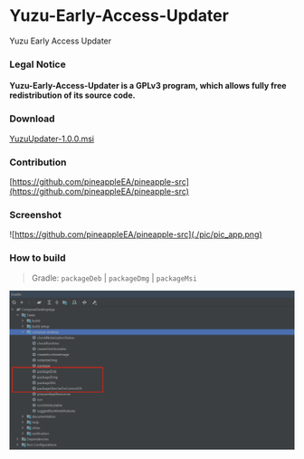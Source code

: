 # Yuzu-Early-Access-Updater

Yuzu Early Access Updater

### Legal Notice
#### Yuzu-Early-Access-Updater is a GPLv3 program, which allows fully free redistribution of its source code.

### Download

[YuzuUpdater-1.0.0.msi](./release/YuzuUpdater-1.0.0.msi?raw=true)

### Contribution

[https://github.com/pineappleEA/pineapple-src](https://github.com/pineappleEA/pineapple-src)

### Screenshot

![https://github.com/pineappleEA/pineapple-src](./pic/pic_app.png)

### How to build

> Gradle:
> `packageDeb` | `packageDmg` | `packageMsi`

![pic_build.png](./pic/pic_build.png)

